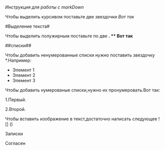 *Инструкция для работы с markDown*

Чтобы выделить курсивом поставьте две звездочки *Вот так*

#Выделение текста#

Чтобы выделить полужирным поставьте по две **. ** Вот так**

##списки##

Чтобы добавить ненумерованные списки нужно поставить звездочку *.Например:
* Элемент 1
* Элемент 2
* Элемент 3

Чтобы добавить нумерованые списки,нужно их пронумеровать.Вот так:

1.Первый.

2.Второй.

Чтобы вставить изображение в текст,достаточно написать следующее  ! [] ()

 Записки
 
Согласен
